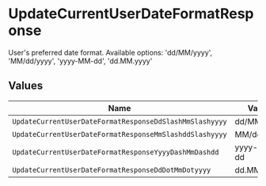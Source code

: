 # UpdateCurrentUserDateFormatResponse

User's preferred date format. Available options: 'dd/MM/yyyy', 'MM/dd/yyyy', 'yyyy-MM-dd', 'dd.MM.yyyy'


## Values

| Name                                                    | Value                                                   |
| ------------------------------------------------------- | ------------------------------------------------------- |
| `UpdateCurrentUserDateFormatResponseDdSlashMmSlashyyyy` | dd/MM/yyyy                                              |
| `UpdateCurrentUserDateFormatResponseMmSlashddSlashyyyy` | MM/dd/yyyy                                              |
| `UpdateCurrentUserDateFormatResponseYyyyDashMmDashdd`   | yyyy-MM-dd                                              |
| `UpdateCurrentUserDateFormatResponseDdDotMmDotyyyy`     | dd.MM.yyyy                                              |